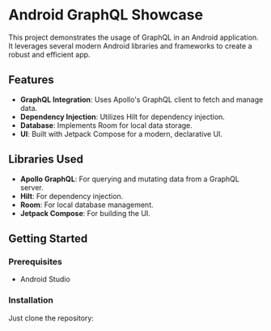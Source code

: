 # Android GraphQL Showcase

This project demonstrates the usage of GraphQL in an Android application. It leverages several modern Android libraries and frameworks to create a robust and efficient app.

## Features

- **GraphQL Integration**: Uses Apollo's GraphQL client to fetch and manage data.
- **Dependency Injection**: Utilizes Hilt for dependency injection.
- **Database**: Implements Room for local data storage.
- **UI**: Built with Jetpack Compose for a modern, declarative UI.

## Libraries Used

- **Apollo GraphQL**: For querying and mutating data from a GraphQL server.
- **Hilt**: For dependency injection.
- **Room**: For local database management.
- **Jetpack Compose**: For building the UI.

## Getting Started

### Prerequisites

- Android Studio

### Installation

Just clone the repository:

